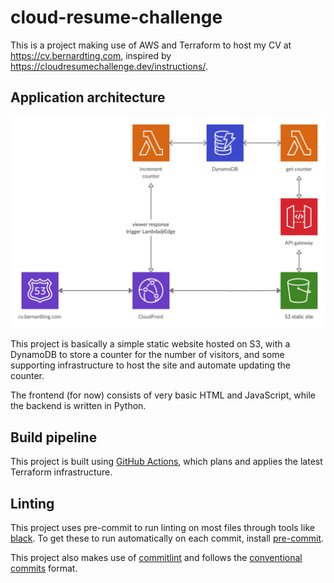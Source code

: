 # cloud-resume-challenge

This is a project making use of AWS and Terraform to
host my CV at <https://cv.bernardting.com>, inspired by
<https://cloudresumechallenge.dev/instructions/>.

## Application architecture

![System architecture diagram of how this project is deployed in AWS.](/docs/images/architecture_diagram.png)

This project is basically a simple static website hosted on S3, with
a DynamoDB to store a counter for the number of visitors, and some
supporting infrastructure to host the site and automate updating the
counter.

The frontend (for now) consists of very basic HTML and JavaScript,
while the backend is written in Python.

## Build pipeline

This project is built using [GitHub
Actions](https://github.com/benating/cloud-resume-challenge/actions),
which plans and applies the latest Terraform infrastructure.

## Linting

This project uses pre-commit to run linting on most files through tools
like [black](https://github.com/psf/black). To get these to run
automatically on each commit, install [pre-commit](https://pre-commit.com).

This project also makes use of [commitlint](https://commitlint.js.org/#/)
and follows the
[conventional commits](https://www.conventionalcommits.org/en/v1.0.0/) format.
